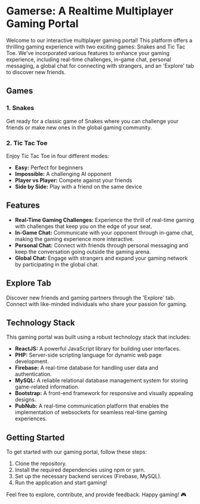# Gamerse: A Realtime Multiplayer Gaming Portal

Welcome to our interactive multiplayer gaming portal! This platform offers a thrilling gaming experience with two exciting games: Snakes and Tic Tac Toe. We've incorporated various features to enhance your gaming experience, including real-time challenges, in-game chat, personal messaging, a global chat for connecting with strangers, and an 'Explore' tab to discover new friends.

## Games

### 1. Snakes
Get ready for a classic game of Snakes where you can challenge your friends or make new ones in the global gaming community.

### 2. Tic Tac Toe
Enjoy Tic Tac Toe in four different modes:
- **Easy:** Perfect for beginners
- **Impossible:** A challenging AI opponent
- **Player vs Player:** Compete against your friends
- **Side by Side:** Play with a friend on the same device

## Features

- **Real-Time Gaming Challenges:** Experience the thrill of real-time gaming with challenges that keep you on the edge of your seat.
- **In-Game Chat:** Communicate with your opponent through in-game chat, making the gaming experience more interactive.
- **Personal Chat:** Connect with friends through personal messaging and keep the conversation going outside the gaming arena.
- **Global Chat:** Engage with strangers and expand your gaming network by participating in the global chat.

## Explore Tab

Discover new friends and gaming partners through the 'Explore' tab. Connect with like-minded individuals who share your passion for gaming.

## Technology Stack

This gaming portal was built using a robust technology stack that includes:

- **ReactJS:** A powerful JavaScript library for building user interfaces.
- **PHP:** Server-side scripting language for dynamic web page development.
- **Firebase:** A real-time database for handling user data and authentication.
- **MySQL:** A reliable relational database management system for storing game-related information.
- **Bootstrap:** A front-end framework for responsive and visually appealing designs.
- **PubNub:** A real-time communication platform that enables the implementation of websockets for seamless real-time gaming experiences.

## Getting Started

To get started with our gaming portal, follow these steps:

1. Clone the repository.
2. Install the required dependencies using npm or yarn.
3. Set up the necessary backend services (Firebase, MySQL).
4. Run the application and start gaming!

Feel free to explore, contribute, and provide feedback. Happy gaming! 🎮

